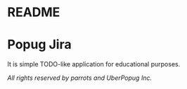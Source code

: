 # README

# Popug Jira
It is simple TODO-like application for educational purposes.

_All rights reserved by parrots and UberPopug Inc._
